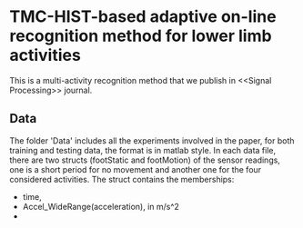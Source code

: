 # TMC-HIST-based adaptive on-line recognition method for lower limb activities
This is a multi-activity recognition method that we publish in &lt;&lt;Signal Processing>> journal. 
## Data
The folder 'Data' includes all the experiments involved in the paper, for both training and testing data, the format is in matlab style. In each data file, there are two structs (footStatic and footMotion) of the sensor readings, one is a short period for no movement and another one for the four considered activities. The struct contains the memberships:
  - time,
  - Accel_WideRange(acceleration), in m/s^2
  - 
